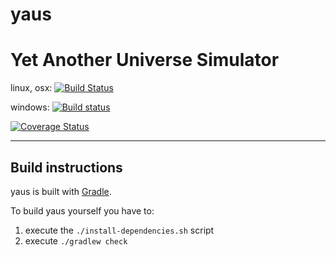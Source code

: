 # yaus
Yet Another Universe Simulator
==============================

linux, osx:
[![Build Status](https://travis-ci.org/apetrozzelli/yaus.png?branch=master)](https://travis-ci.org/apetrozzelli/yaus)

windows:
[![Build status](https://ci.appveyor.com/api/projects/status/navecp6nfn90tq0r/branch/master?svg=true)](https://ci.appveyor.com/project/apetrozzelli/yaus/branch/master)

[![Coverage Status](https://coveralls.io/repos/github/apetrozzelli/yaus/badge.svg?branch=master)](https://coveralls.io/github/apetrozzelli/yaus?branch=master)

***

Build instructions
------------------
yaus is built with [Gradle](http://gradle.org/ "Realize Build Happiness").

To build yaus yourself you have to:

1. execute the `./install-dependencies.sh` script
2. execute `./gradlew check`
